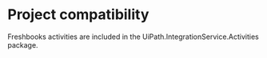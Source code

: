 ﻿# Project compatibility

Freshbooks activities are included in the
                UiPath.IntegrationService.Activities package.




|  |
| ---
